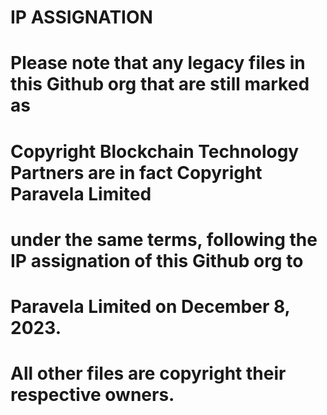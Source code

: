 # IP ASSIGNATION
#
# Please note that any legacy files in this Github org that are still marked as
# Copyright Blockchain Technology Partners are in fact Copyright Paravela Limited
# under the same terms, following the IP assignation of this Github org to
# Paravela Limited on December 8, 2023.
#
# All other files are copyright their respective owners.
#